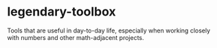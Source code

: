 # legendary-toolbox
Tools that are useful in day-to-day life, especially when working closely with numbers and other math-adjacent projects.
